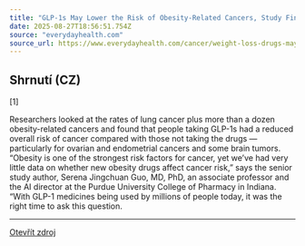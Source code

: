 ```yaml
---
title: "GLP-1s May Lower the Risk of Obesity-Related Cancers, Study Finds"
date: 2025-08-27T18:56:51.754Z
source: "everydayhealth.com"
source_url: https://www.everydayhealth.com/cancer/weight-loss-drugs-may-reduce-the-risk-of-some-cancers/
---
```


## Shrnutí (CZ)
[1]

Researchers looked at the rates of lung cancer plus more than a dozen obesity-related cancers and found that people taking GLP-1s had a reduced overall risk of cancer compared with those not taking the drugs — particularly for ovarian and endometrial cancers and some brain tumors. “Obesity is one of the strongest risk factors for cancer, yet we’ve had very little data on whether new obesity drugs affect cancer risk,” says the senior study author, Serena Jingchuan Guo, MD, PhD, an associate professor and the AI director at the Purdue University College of Pharmacy in Indiana. “With GLP-1 medicines being used by millions of people today, it was the right time to ask this question.

---

[Otevřít zdroj](https://www.everydayhealth.com/cancer/weight-loss-drugs-may-reduce-the-risk-of-some-cancers/)

